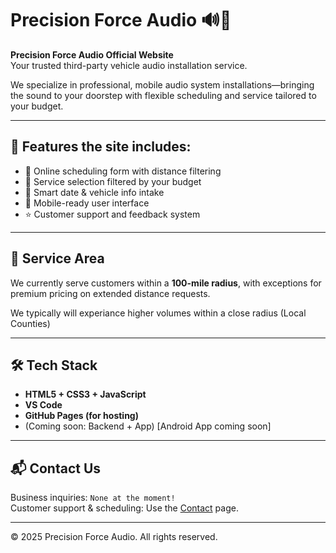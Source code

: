 # Precision Force Audio 🔊🚗

**Precision Force Audio Official Website**  
Your trusted third-party vehicle audio installation service.

We specialize in professional, mobile audio system installations—bringing the sound to your doorstep with flexible scheduling and service tailored to your budget.

---

## 🔧 Features the site includes:

- 📅 Online scheduling form with distance filtering
- 💸 Service selection filtered by your budget
- 🧠 Smart date & vehicle info intake
- 📱 Mobile-ready user interface
- ⭐ Customer support and feedback system

---

## 📍 Service Area

We currently serve customers within a **100-mile radius**, with exceptions for premium pricing on extended distance requests.

We typically will experiance higher volumes within a close radius (Local Counties)

---

## 🛠 Tech Stack

- **HTML5 + CSS3 + JavaScript**
- **VS Code**
- **GitHub Pages (for hosting)**
- (Coming soon: Backend + App) [Android App coming soon]

---



## 📬 Contact Us

Business inquiries: `None at the moment!`  
Customer support & scheduling: Use the [Contact](.public/contact.html) page.

---

© 2025 Precision Force Audio. All rights reserved.
